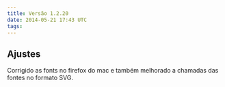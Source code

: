 ```yaml
---
title: Versão 1.2.20
date: 2014-05-21 17:43 UTC
tags:
---
```


## Ajustes
Corrigido as fonts no firefox do mac e também melhorado a chamadas das fontes no formato SVG.